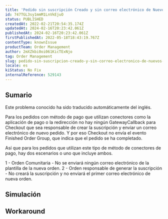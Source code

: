 ```yaml
---
title: 'Pedido sin suscripción Creado y sin correo electrónico de Nuevos Pedidos en Casos relacionados con el método de pago utilizando conectores como Payment App o Redirect.'
id: 747TGL3sy1mmM1LnVkEjuO
status: PUBLISHED
createdAt: 2022-02-21T20:54:35.174Z
updatedAt: 2024-02-16T20:23:42.061Z
publishedAt: 2024-02-16T20:23:42.061Z
firstPublishedAt: 2022-05-18T18:43:19.767Z
contentType: knownIssue
productTeam: Order Management
author: 2mXZkbi0oi061KicTExNjo
tag: Order Management
slug: pedido-sin-suscripcion-creado-y-sin-correo-electronico-de-nuevos-pedidos-en-casos-relacionados-con-el-metodo-de-pago-utilizando-conectores-como-payment-app-o-redirect
locale: es
kiStatus: No Fix
internalReference: 529143
---
```


## Sumario

<div class="alert alert-info">
  <p>Este problema conocido ha sido traducido automáticamente del inglés.</p>
</div>


Para los pedidos con método de pago que utilizan conectores como la aplicación de pago o la redirección no hay ningún GatewayCallback para Checkout que sea responsable de crear la suscripción y enviar un correo electrónico de nuevo pedido.
Y por eso Checkout no envía el evento Finished Order Group, que indica que el pedido se ha completado.


Así que para los pedidos que utilizan este tipo de método de conectores de pago, hay dos escenarios o uno que incluye ambos.

1 - Orden Comunitaria - No se enviará ningún correo electrónico de la plantilla de la nueva orden.
2 - Orden responsable de generar la suscripción - No creará la suscripción y no enviará el primer correo electrónico de nueva orden.




## Simulación



## Workaround



